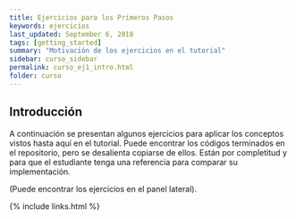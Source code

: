 ```yaml
---
title: Ejercicios para los Primeros Pasos
keywords: ejercicios
last_updated: September 6, 2018
tags: [getting_started]
summary: "Motivación de los ejercicios en el tutorial"
sidebar: curso_sidebar
permalink: curso_ej1_intro.html
folder: curso
---
```


## Introducción
A continuación se presentan algunos ejercicios para aplicar los conceptos vistos
hasta aquí en el tutorial. Puede encontrar los códigos terminados en el
repositorio, pero se desalienta copiarse de ellos. Están por completitud y para
que el estudiante tenga una referencia para comparar su implementación.

(Puede encontrar los ejercicios en el panel lateral).

{% include links.html %}